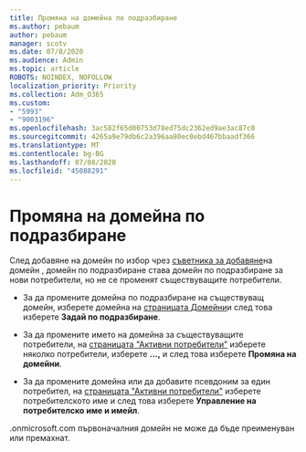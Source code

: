 ```yaml
---
title: Промяна на домейна по подразбиране
ms.author: pebaum
author: pebaum
manager: scotv
ms.date: 07/8/2020
ms.audience: Admin
ms.topic: article
ROBOTS: NOINDEX, NOFOLLOW
localization_priority: Priority
ms.collection: Adm_O365
ms.custom:
- "5993"
- "9003196"
ms.openlocfilehash: 3ac582f65d00753d78ed75dc2362ed9ae3ac87c0
ms.sourcegitcommit: 4265a9e79db6c2a396aa80ec0ebd467bbaadf366
ms.translationtype: MT
ms.contentlocale: bg-BG
ms.lasthandoff: 07/08/2020
ms.locfileid: "45088291"
---
```

# <a name="change-default-domain"></a>Промяна на домейна по подразбиране

След добавяне на домейн по избор чрез [съветника за добавяне](https://portal.office.com/adminportal/home#/Domains/Wizard)на домейн , домейн по подразбиране става домейн по подразбиране за нови потребители, но не се променят съществуващите потребители.

- За да промените домейна по подразбиране на съществуващ домейн, изберете домейна на [страницата Домейни](https://admin.microsoft.com/Adminportal/Home#/Domains)и след това изберете **Задай по подразбиране**.

- За да промените името на домейна за съществуващите потребители, на [страницата "Активни потребители"](https://admin.microsoft.com/Adminportal/Home#/users) изберете няколко потребители, изберете **...,** и след това изберете **Промяна на домейни**.

- За да промените домейна или да добавите псевдоним за един потребител, на [страницата "Активни потребители"](https://admin.microsoft.com/Adminportal/Home#/users) изберете потребителското име и след това изберете **Управление на потребителско име и имейл**.

.onmicrosoft.com първоначалния домейн не може да бъде преименуван или премахнат.